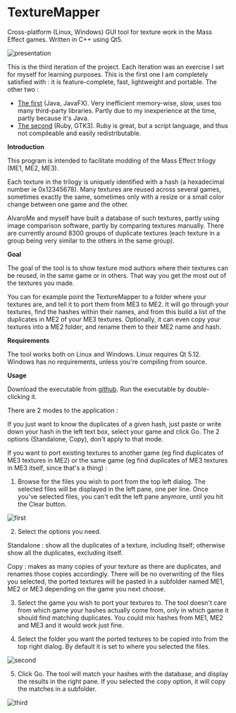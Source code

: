 # TextureMapper

Cross-platform (Linux, Windows) GUI tool for texture work in the Mass Effect games. Written in C++ using Qt5.

![presentation](https://i.imgur.com/xXLdFSW.png)

This is the third iteration of the project. Each iteration was an exercise I set for myself for learning purposes. This is the first one I am completely satisfied with : it is feature-complete, fast, lightweight and portable. The other two :

- [The first](https://github.com/CreeperLava/MassEffectTextureMapper) (Java, JavaFX). Very inefficient memory-wise, slow, uses too many third-party libraries. Partly due to my inexperience at the time, partly because it's Java.
- [The second](https://github.com/CreeperLava/TextureMapperRuby) (Ruby, GTK3). Ruby is great, but a script language, and thus not compileable and easily redistributable.

**Introduction**

This program is intended to facilitate modding of the Mass Effect trilogy (ME1, ME2, ME3).

Each texture in the trilogy is uniquely identified with a hash (a hexadecimal number ie 0x12345678). Many textures are reused across several games, sometimes exactly the same, sometimes only with a resize or a small color change between one game and the other.

AlvaroMe and myself have built a database of such textures, partly using image comparison software, partly by comparing textures manually. There are currently around 8300 groups of duplicate textures (each texture in a group being very similar to the others in the same group).

**Goal**

The goal of the tool is to show texture mod authors where their textures can be reused, in the same game or in others. That way you get the most out of the textures you made.

You can for example point the TextureMapper to a folder where your textures are, and tell it to port them from ME3 to ME2. It will go through your textures, find the hashes within their names, and from this build a list of the duplicates in ME2 of your ME3 textures. Optionally, it can even copy your textures into a ME2 folder, and rename them to their ME2 name and hash.

**Requirements**

The tool works both on Linux and Windows. Linux requires Qt 5.12. Windows has no requirements, unless you're compiling from source.

**Usage**

Download the executable from [github](https://github.com/CreeperLava/TextureMapper/releases/latest). Run the executable by double-clicking it.

There are 2 modes to the application :

If you just want to know the duplicates of a given hash, just paste or write down your hash in the left text box, select your game and click Go. The 2 options (Standalone, Copy), don't apply to that mode.

If you want to port existing textures to another game (eg find duplicates of ME3 textures in ME2) or the same game (eg find duplicates of ME3 textures in ME3 itself, since that's a thing) :

1. Browse for the files you wish to port from the top left dialog. The selected files will be displayed in the left pane, one per line. Once you've selected files, you can't edit the left pane anymore, until you hit the Clear button.

![first](https://i.imgur.com/1Yzhv0V.png)

2. Select the options you need.

Standalone : show all the duplicates of a texture, including itself; otherwise show all the duplicates, excluding itself.

Copy : makes as many copies of your texture as there are duplicates, and renames those copies accordingly. There will be no overwriting of the files you selected, the ported textures will be pasted in a subfolder named ME1, ME2 or ME3 depending on the game you next choose.

3. Select the game you wish to port your textures to. The tool doesn't care from which game your hashes actually come from, only in which game it should find matching duplicates. You could mix hashes from ME1, ME2 and ME3 and it would work just fine.

4. Select the folder you want the ported textures to be copied into from the top right dialog. By default it is set to where you selected the files.

![second](https://i.imgur.com/PWJjdJF.png)

5. Click Go. The tool will match your hashes with the database, and display the results in the right pane. If you selected the copy option, it will copy the matches in a subfolder.

![third](https://i.imgur.com/0Y3a1I5.png)
